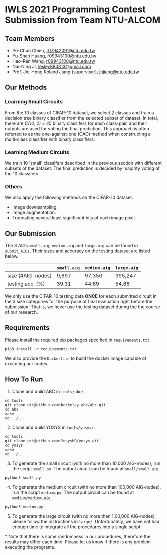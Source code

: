 # IWLS 2021 Programming Contest Submission from Team NTU-ALCOM

## Team Members
- Po-Chun Chien, r07942091@ntu.edu.tw
- Yu-Shan Huang, r09943100@ntu.edu.tw
- Hao-Ren Wang, r09943108@ntu.edu.tw
- Nai-Ning Ji, lesley880813@gmail.com
- Prof. Jie-Hong Roland Jiang (supervisor), jhjiang@ntu.edu.tw

## Our Methods
### Learning Small Circuits
From the 10 classes of CIFAR-10 dataset, we select 2 classes and train a decision tree binary classifier from the selected subset of dataset. In total, there are *C(10, 2) = 45* binary classifers for each class-pair, and their outputs are used for voting the final prediction. This approach is often referred to as the one-against-one (OAO) method when constructing a multi-class classifier with binary classifiers.

### Learning Medium Circuits
We train 10 'small' classifers described in the previous section with different subsets of the dataset. The final prediction is decided by majority voting of the 10 classifers.



### Others
We also apply the following methods on the CIFAR-10 dataset.
- Image downsampling.
- Image augmentation.
- Truncating several least significant bits of each image pixel.

## Our Submission
The 3 AIGs `small.aig`, `medium.aig` and `large.aig` can be found in `submit_AIGs`. Their sizes and accuracy on the testing dataset are listed below.

|                   | `small.aig` | `medium.aig`| `large.aig` |
|-------------------|-------------|-------------|-------------|
| size (#AIG-nodes) |       9,697 |      97,350 |     995,247 |
|  testing acc. (%) |       39.31 |       44.69 |       54.68 |

We only use the CIFAR-10 testing data **ONCE** for each submitted circuit in the 3 size categories for the purpose of final evaluation right before the submission. That is, we never use the testing dataset during the the course of our research.

## Requirements
Please install the required pip packages specified in `requirements.txt`.
```
pip3 install -r requirements.txt
```
We also provide the `Dockerfile` to build the docker image capable of executing our codes.

## How To Run
1. Clone and build ABC in `tools/abc/`.
```
cd tools
git clone git@github.com:berkeley-abc/abc.git
cd abc
make
cd ../..
```

2. Clone and build YOSYS in `tools/yosys/`.
```
cd tools
git clone git@github.com:YosysHQ/yosys.git
cd yosys
make
cd ../..
```

3. To generate the small circuit (with no more than 10,000 AIG-nodes), run the script `small.py`. The output circuit can be found at `small/small.aig`.
```
python3 small.py
```

4. To generate the medium circuit (with no more than 100,000 AIG-nodes), run the script `medium.py`. The output circuit can be found at `medium/medium.aig`.
```
python3 medium.py
```

5. To generate the large circuit (with no more than 1,00,000 AIG-nodes), please follow the instructions in `large/`. Unfortunately, we have not had enough time to integrate all the procedures into a single script.

\* Note that there is some randomness in our procedures, therefore the results may differ each time. Please let us know if there is any problem executing the programs.